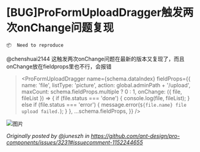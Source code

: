 # [BUG]ProFormUploadDragger触发两次onChange问题复现

`📦  Need to reproduce`

@chenshuai2144 这触发两次onChange问题在最新的版本又复现了，而且onChange放在fieldprops里也不行，会报错

> <ProFormUploadDragger
> name={schema.dataIndex}
> fieldProps={{
>         name: 'file',
>         listType: 'picture',
>         action: global.adminPath + '/upload',
>         maxCount: schema.fieldProps.multiple ? 0 : 1,
>         onChange: ({ file, fileList }) => {
>             if (file.status === 'done') {
>                 console.log(file, fileList);
>             } else if (file.status === 'error') {
>                 message.error(`${file.name} file upload failed.`);
>             }
>         },
>         ...schema.fieldProps,
>     }}
> />

![图片](https://user-images.githubusercontent.com/2436252/173051445-1fcae019-d52a-4c40-a836-b58c3b020cdd.png)

_Originally posted by @juneszh in https://github.com/ant-design/pro-components/issues/3231#issuecomment-1152244655_
